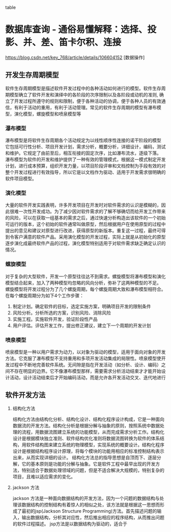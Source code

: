 table

# 数据库查询 - 通俗易懂解释：选择、投影、并、差、笛卡尔积、连接
https://blog.csdn.net/key_768/article/details/106604152 [数据操作]
## 开发生存周期模型
软件生存周期模型是描述软件开发过程中的各种活动如何进行的模型。软件生存周期模型确立了软件开发和演绎中的各阶段的次序限制以及各阶段或动机的准则,
确立了开发过程所遵守的规则和限制，便于各种活动的协调，便于各种人员的有效通信，有利于活动的重用，有利于活动管理。常见的软件生存周期的模型有瀑布模型，演化模型，螺旋模型和喷泉模型等
### 瀑布模型
瀑布模型是将软件生存周期各个活动规定为以线性顺序性连接的诺干阶段的模型
它包括可行性分析、项目开发计划，需求分析，概要分析，详细设计，编码，测试和维护。它规定了由前至后，相互衔接的固定次序，比如瀑布流水，逐级下落。
瀑布模型为软件的开发和维护提供了一种有效的管理模式，根据这一模式制定开发计划，进行成本预算，组织开发力量，以项目阶段评审和文档控制为手段有效的对整个开发过程进行有效指导，所以它是以文档作为驱动、适用于开发需求很明确的软件项目模型。
### 演化模型
大量的软件开发实践表明，许多开发项目在开发时对软件需求的认识是模糊的，因此很难一次性开发成功。为了减少因对软件需求的了解不够确切而给开发工作带来的风险，可以在获取一组基本的需求之后，通过快速分析构造出该软件的一个初始可运行的版本，这个初始的软件通常叫做原型，然后根据用户在使用原型的过程中提出的意见和建议对原型进行改进，获得原型的新版本。重复这一过程，最终可得到令客户满意的软件产品。采用演化模型的开发过程，实际上就是从初始化的原型逐步演化成最终软件产品的过程，演化模型特别适用于对软件需求缺乏确定认识的情况。
### 螺旋模型
对于复杂的大型软件，开发一个原型往往达不到需求。螺旋模型将瀑布模型和演化模型结合起来，加入了两种模型均忽略的风向分析，弥补了这两种模型的不足。
螺旋模型将开发过程分为了几个螺旋周期，每个螺旋周期大致和瀑布模型相符合。
在每个螺旋周期分为如下4个工作步骤：
1. 制定计划。确定软件的目标，选定实施方案，明确项目开发的限制条件
2. 风险分析。分析所选的方案，识别风险、消除风险
3. 实施工程。实施软件开发，验证阶段性产品
4. 用户评估。评估开发工作，提出修正建议，建立下一个周期的开发计划

### 喷泉模型
喷泉模型是一种以用户需求为动力，以对象为驱动的模型，适用于面向对象的开发方法。它克服了瀑布模型不支持重用和多项开发活动集成的局限性。喷泉模型使开发过程中不断地完善软件系统。无间隙是指在开发活动（如分析、设计、编码）之间不存在明显的边界。它不像瀑布模型那样，需要需求分析活动结束才才能开始设计活动，设计活动结束后才开始编码活动，而是允许各开发活动交叉、迭代地进行

## 软件开发方法
1. 结构化方法

    结构化方法由结构化分析、结构化设计、结构化程序设计构成，它是一种面向数据流的开发方法。结构化分析是根据分解与抽象的原则，按照系统中数据处理的流程，用数据流图建立系统的功能模型，从而完成需求分析工作。结构化设计是根据模块独立准则、软件结构优化准则将数据流图转换为软件的体系结构，用软件结构图来建立系统的物理模型，实现系统的概要设计。结构化程序设计是根据结构程序设计原理，将每个模块的功能用相应的标准控制结构表示出来，从而实现详细的设计。
    结构化方法总的指导思想是自顶而下、逐层分解，它的基本原则是功能的分解与抽象。它是软件工程中最早出现的开发方法，特别适合于数据处理领域的问题，但是不适合解决大规模的，特别复杂的项目，且难以适应需求的变化。

2. jackson 方法

    jackson 方法是一种面向数据结构的开发方法，因为一个问题的数据结构与处理该数据结构的控制结构有着惊人的相似之处，该方法就是根据这一思想而形成了最初的jsp(Jackson Structure Programming)方法。首先描述问题的输入，输出数据结构，分析其对应性，然后推出相应的程序结构，从而推出问题的软件过程描述。
    jsp方法是以数据结构为驱动的，适合于
